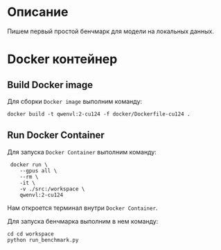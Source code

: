 # Описание

Пишем первый простой бенчмарк для модели на локальных данных.

# Docker контейнер

## Build Docker image

Для сборки `Docker image` выполним команду:
```
docker build -t qwenvl:2-cu124 -f docker/Dockerfile-cu124 .
```

## Run Docker Container

Для запуска `Docker Container` выполним команду:
```
 docker run \
    --gpus all \
    --rm \
    -it \
    -v ./src:/workspace \
    qwenvl:2-cu124
```

Нам откроется терминал внутри `Docker Container`.

Для запуска бенчмарка выполним в нем команду:
```
cd cd workspace
python run_benchmark.py
```

